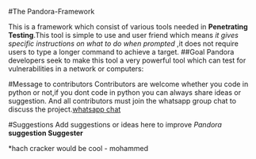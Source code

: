 #The Pandora-Framework

This is a framework which consist of various tools needed in **Penetrating Testing**.This tool is simple to use and user friend which means *it gives specific instructions on what to do when prompted* ,it does not require users to type a longer command to achieve a target.
##Goal
Pandora developers seek to make this tool a very powerful tool which can test for vulnerabilities in a network or computers:

#Message to contributors
Contributors are welcome whether you code in python or not,if you dont code in python you can always share ideas or suggestion.
 And all contributors must join the whatsapp group chat to discuss the project.[whatsapp chat](https://chat.whatsapp.com/HseBYZRyFKR4or9cAg2zC8)

#Suggestions
Add suggestions or ideas here to improve *Pandora*
**suggestion                        Suggester**

*hach cracker would be cool    -    mohammed
